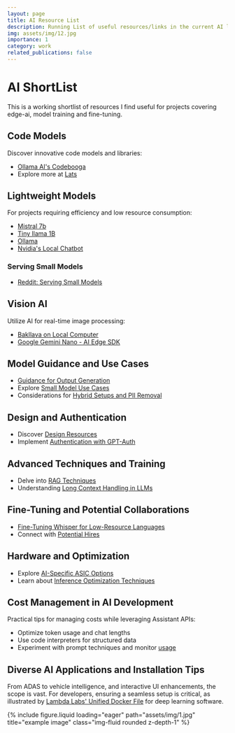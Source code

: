 ```yaml
---
layout: page
title: AI Resource List
description: Running List of useful resources/links in the current AI landscape
img: assets/img/12.jpg
importance: 1
category: work
related_publications: false
---
```

# AI ShortList

This is a working shortlist of resources I find useful for projects covering edge-ai, model training and fine-tuning.


## Code Models

Discover innovative code models and libraries:

- [Ollama AI's Codebooga](https://ollama.ai/library/codebooga)
- Explore more at [Lats](https://example.com)

## Lightweight Models

For projects requiring efficiency and low resource consumption:

- [Mistral 7b](https://www.xda-developers.com/mixtral-8x7b/)
- [Tiny llama 1B](https://example.com)
- [Ollama](https://example.com)
- [Nvidia's Local Chatbot](https://blogs.nvidia.com/blog/chat-with-rtx-available-now/)

### Serving Small Models

- [Reddit: Serving Small Models](https://www.reddit.com/r/LocalLLaMA/s/TwirASRY7M)

## Vision AI

Utilize AI for real-time image processing:

- [Bakllava on Local Computer](https://x.com/Karmedge/status/1727328990090998191?s=20)
- [Google Gemini Nano - AI Edge SDK](https://ai.google.dev/tutorials/android_aicore?_gl=1*1l85n5p*_up*MQ..&gclid=Cj0KCQiAz8GuBhCxARIsAOpzk8w5fgQzY0Sa74LIEnxN9PioMEULaVZ9MU3A7-Tjal6GFxpz0UyM-j4aAhV6EALw_wcB#benefits-on-device)

## Model Guidance and Use Cases

- [Guidance for Output Generation](https://github.com/guidance-ai/guidance)
- Explore [Small Model Use Cases](https://www.pinecone.io/learn/mixtral-8x7b/)
- Considerations for [Hybrid Setups and PII Removal](https://example.com)

## Design and Authentication

- Discover [Design Resources](https://www.linears.art/)
- Implement [Authentication with GPT-Auth](https://gpt-auth.com/)

## Advanced Techniques and Training

- Delve into [RAG Techniques](https://www.reddit.com/r/LocalLLaMA/s/0xXlzeTc1F)
- Understanding [Long Context Handling in LLMs](https://arxiv.org/abs/2401.01325)

## Fine-Tuning and Potential Collaborations

- [Fine-Tuning Whisper for Low-Resource Languages](https://wandb.ai/parambharat/whisper_finetuning/reports/Fine-Tuning-Whisper-for-Low-Resource-Dravidian-Languages--VmlldzozMTYyNTg0)
- Connect with [Potential Hires](https://www.linkedin.com/in/param-bharat)

## Hardware and Optimization

- Explore [AI-Specific ASIC Options](https://www.reddit.com/r/LocalLLaMA/s/WOu0zCjQ1x)
- Learn about [Inference Optimization Techniques](https://deci.ai/blog/optimizing-openais-whisper-for-production-with-infery-ffm/)

## Cost Management in AI Development

Practical tips for managing costs while leveraging Assistant APIs:

- Optimize token usage and chat lengths
- Use code interpreters for structured data
- Experiment with prompt techniques and monitor [usage](https://platform.openai.com/account/usage)

## Diverse AI Applications and Installation Tips

From ADAS to vehicle intelligence, and interactive UI enhancements, the scope is vast. For developers, ensuring a seamless setup is critical, as illustrated by [Lambda Labs' Unified Docker File](https://lambdalabs.com/lambda-stack-deep-learning-software) for deep learning software.


<div class="col-sm mt-3 mt-md-0">
        {% include figure.liquid loading="eager" path="assets/img/1.jpg" title="example image" class="img-fluid rounded z-depth-1" %}
</div>